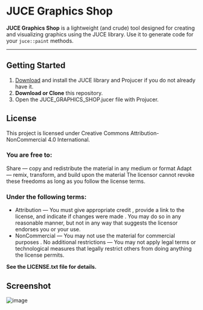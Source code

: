 # JUCE Graphics Shop

**JUCE Graphics Shop** is a lightweight (and crude) tool designed for creating and visualizing graphics using the JUCE library. Use it to generate code for your `juce::paint` methods.

---

## Getting Started
1. [Download](https://juce.com/) and install the JUCE library and Projucer if you do not already have it.
2. **Download or Clone** this repository.
3. Open the JUCE_GRAPHICS_SHOP.jucer file with Projucer.

## License
This project is licensed under Creative Commons Attribution-NonCommercial 4.0 International.  

### You are free to:
Share — copy and redistribute the material in any medium or format
Adapt — remix, transform, and build upon the material
The licensor cannot revoke these freedoms as long as you follow the license terms.

### Under the following terms:
- Attribution — You must give appropriate credit , provide a link to the license, and indicate if changes were made . You may do so in any reasonable manner, but not in any way that suggests the licensor endorses you or your use.
- NonCommercial — You may not use the material for commercial purposes .
No additional restrictions — You may not apply legal terms or technological measures that legally restrict others from doing anything the license permits.

**See the LICENSE.txt file for details.**

## Screenshot
![image](https://github.com/user-attachments/assets/74f55448-5ed3-4fbe-83ab-849fb42e9698)
